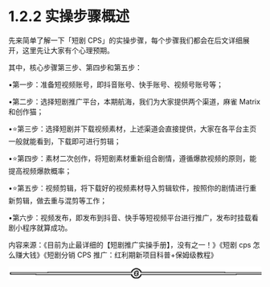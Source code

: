 # 1.2.2 实操步骤概述

先来简单了解一下「短剧 CPS」的实操步骤，每个步骤我们都会在后文详细展开，这里先让大家有个心理预期。

其中，核心步骤第三步、第四步和第五步：

•第一步：准备短视频账号，即抖音账号、快手账号、视频号账号等；

•第二步：选择短剧推广平台，本期航海，我们为大家提供两个渠道，麻雀 Matrix 和创作猫；

•⭐️第三步：选择短剧并下载视频素材，上述渠道会直接提供，大家在各平台主页一般就能看到，下载即可进行剪辑；

•⭐️第四步：素材二次创作，将短剧素材重新组合剧情，遵循爆款视频的原则，能提高视频爆款概率；

•⭐️第五步：视频剪辑，将下载好的视频素材导入剪辑软件，按照你的剧情进行重新剪辑，做去重与混剪等工作；

•第六步：视频发布，即发布到抖音、快手等短视频平台进行推广，发布时挂载看剧小程序就算成功。

内容来源：《目前为止最详细的【短剧推广实操手册】，没有之一！》《短剧 cps 怎么赚大钱》《短剧分销 CPS 推广：红利期新项目科普+保姆级教程》

![](img/e3f2879ffbe01683a4abd019b77011d8.png)